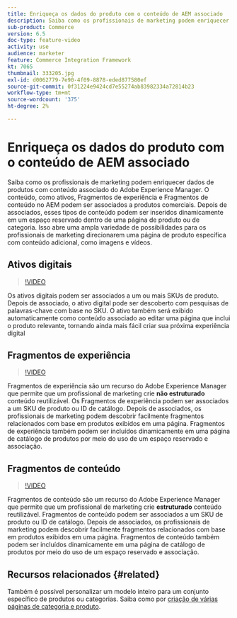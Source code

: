 ```yaml
---
title: Enriqueça os dados do produto com o conteúdo de AEM associado
description: Saiba como os profissionais de marketing podem enriquecer dados de produtos com conteúdo associado do Adobe Experience Manager. O conteúdo, como ativos e Fragmentos de experiência no AEM, pode ser associado a produtos de comércio. Depois de associados, esses tipos de conteúdo podem ser inseridos dinamicamente em um espaço reservado dentro de uma página de produto ou de categoria. Isso abre uma ampla variedade de possibilidades para os profissionais de marketing direcionarem uma página de produto específica com conteúdo adicional, como imagens e vídeos.
sub-product: Commerce
version: 6.5
doc-type: feature-video
activity: use
audience: marketer
feature: Commerce Integration Framework
kt: 7065
thumbnail: 333205.jpg
exl-id: d0062779-7e90-4f09-8878-eded877580ef
source-git-commit: 0f31224e9424cd7e55274ab83982334a72814b23
workflow-type: tm+mt
source-wordcount: '375'
ht-degree: 2%

---
```


# Enriqueça os dados do produto com o conteúdo de AEM associado

Saiba como os profissionais de marketing podem enriquecer dados de produtos com conteúdo associado do Adobe Experience Manager. O conteúdo, como ativos, Fragmentos de experiência e Fragmentos de conteúdo no AEM podem ser associados a produtos comerciais. Depois de associados, esses tipos de conteúdo podem ser inseridos dinamicamente em um espaço reservado dentro de uma página de produto ou de categoria. Isso abre uma ampla variedade de possibilidades para os profissionais de marketing direcionarem uma página de produto específica com conteúdo adicional, como imagens e vídeos.

## Ativos digitais

>[!VIDEO](https://video.tv.adobe.com/v/339121/?quality=12&learn=on)

Os ativos digitais podem ser associados a um ou mais SKUs de produto. Depois de associado, o ativo digital pode ser descoberto com pesquisas de palavras-chave com base no SKU. O ativo também será exibido automaticamente como conteúdo associado ao editar uma página que inclui o produto relevante, tornando ainda mais fácil criar sua próxima experiência digital

## Fragmentos de experiência

>[!VIDEO](https://video.tv.adobe.com/v/333205/?quality=12&learn=on)

Fragmentos de experiência são um recurso do Adobe Experience Manager que permite que um profissional de marketing crie **não estruturado** conteúdo reutilizável. Os Fragmentos de experiência podem ser associados a um SKU de produto ou ID de catálogo. Depois de associados, os profissionais de marketing podem descobrir facilmente fragmentos relacionados com base em produtos exibidos em uma página. Fragmentos de experiência também podem ser incluídos dinamicamente em uma página de catálogo de produtos por meio do uso de um espaço reservado e associação.

## Fragmentos de conteúdo

>[!VIDEO](https://video.tv.adobe.com/v/339182/?quality=12&learn=on)

Fragmentos de conteúdo são um recurso do Adobe Experience Manager que permite que um profissional de marketing crie **estruturado** conteúdo reutilizável. Fragmentos de conteúdo podem ser associados a um SKU de produto ou ID de catálogo. Depois de associados, os profissionais de marketing podem descobrir facilmente fragmentos relacionados com base em produtos exibidos em uma página. Fragmentos de conteúdo também podem ser incluídos dinamicamente em uma página de catálogo de produtos por meio do uso de um espaço reservado e associação.

## Recursos relacionados {#related}

Também é possível personalizar um modelo inteiro para um conjunto específico de produtos ou categorias. Saiba como por [criação de várias páginas de categoria e produto](/help/commerce/cif/configuring/multi-template-usage.md).
